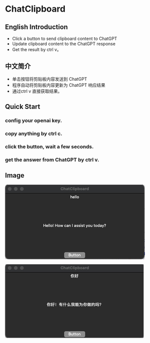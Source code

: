 # ChatClipboard 

## English Introduction

* Click a button to send clipboard content to ChatGPT
* Update clipboard content to the ChatGPT response
* Get the result by ctrl v。

## 中文简介

* 单击按钮将剪贴板内容发送到 ChatGPT
* 程序自动将剪贴板内容更新为 ChatGPT 响应结果
* 通过ctrl v 直接获取结果。

## Quick Start

### config your openai key.
### copy anything by ctrl c.
### click the button, wait a few seconds.
### get the answer from ChatGPT by ctrl v.

## Image

![ChatClipboard](img/hello.jpeg)

![ChatClipboard](img/demo.jpeg)







